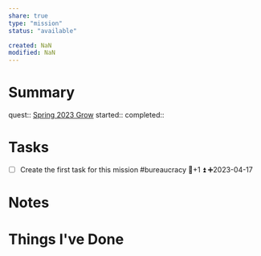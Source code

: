 ```yaml
---
share: true
type: "mission"
status: "available"

created: NaN 
modified: NaN
---
```

 
# Summary
quest:: [Spring 2023 Grow](./Spring%202023%20Grow.md)
started:: 
completed::
# Tasks
- [ ] Create the first task for this mission #bureaucracy 🥄+1 ⏫ ➕2023-04-17

# Notes

# Things I've Done